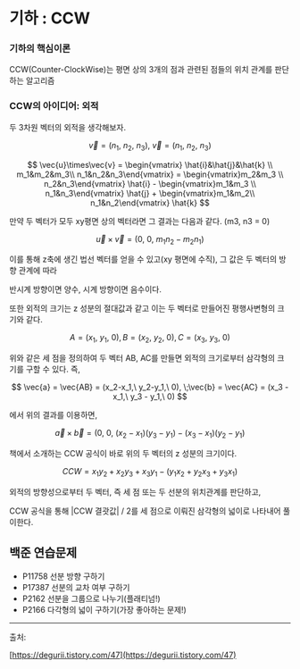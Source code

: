 # 기하 : CCW

### 기하의 핵심이론

CCW(Counter-ClockWise)는 평면 상의 3개의 점과 관련된 점들의 위치 관계를 판단하는 알고리즘

### CCW의 아이디어: 외적

두 3차원 벡터의 외적을 생각해보자.

$$
\vec{v} = (n_1,\ n_2,\ n_3),\ \vec{v} = (n_1,\ n_2,\ n_3)
$$

$$
\vec{u}\times\vec{v} = 
\begin{vmatrix}
\hat{i}&\hat{j}&\hat{k} \\ 
m_1&m_2&m_3\\
n_1&n_2&n_3\end{vmatrix} = 
\begin{vmatrix}m_2&m_3 \\
n_2&n_3\end{vmatrix}
\hat{i} - 
\begin{vmatrix}m_1&m_3 \\ 
n_1&n_3\end{vmatrix}
\hat{j} + 
\begin{vmatrix}m_1&m_2\\
n_1&n_2\end{vmatrix}
\hat{k}
$$

만약 두 벡터가 모두 xy평면 상의 벡터라면 그 결과는 다음과 같다. (m3, n3 = 0)

$$
\vec{u}\times\vec{v} = (0,\ 0,\ m_1n_2-m_2n_1)
$$

이를 통해 z축에 생긴 법선 벡터를 얻을 수 있고(xy 평면에 수직), 그 값은 두 벡터의 방향 관계에 따라 

반시계 방향이면 양수, 시계 방향이면 음수이다.

또한 외적의 크기는 z 성분의 절대값과 같고 이는 두 벡터로 만들어진 평행사변형의 크기와 같다.

$$
A = (x_1,\ y_1,\ 0), B = (x_2,\ y_2,\ 0), C = (x_3,\ y_3,\ 0)
$$

위와 같은 세 점을 정의하여 두 벡터 AB, AC를 만들면 외적의 크기로부터 삼각형의 크기를 구할 수 있다. 즉,

$$
\vec{a} = \vec{AB} = (x_2-x_1,\ y_2-y_1,\ 0), \;\vec{b} = \vec{AC} = (x_3 - x_1,\ y_3 - y_1,\ 0)
$$

에서 위의 결과를 이용하면,

$$
\vec{a}\times\vec{b} = (0,\ 0,\ (x_2 - x_1)(y_3 - y_1) - (x_3 - x_1)(y_2 - y_1)
$$

책에서 소개하는 CCW 공식이 바로 위의 두 벡터의 z 성분의 크기이다.

$$
CCW = x_1y_2 + x_2y_3 + x_3y_1 - (y_1x_2 + y_2x_3 + y_3x_1)
$$

외적의 방향성으로부터 두 벡터, 즉 세 점 또는 두 선분의 위치관계를 판단하고,

CCW 공식을 통해 |CCW 결괏값| / 2를 세 점으로 이뤄진 삼각형의 넓이로 나타내어 풀이한다.

## 백준 연습문제

- P11758 선분 방향 구하기
- P17387 선분의 교차 여부 구하기
- P2162  선분을 그룹으로 나누기(플래티넘!)
- P2166  다각형의 넓이 구하기(가장 좋아하는 문제!)

---

출처:

[https://degurii.tistory.com/47](https://degurii.tistory.com/47)